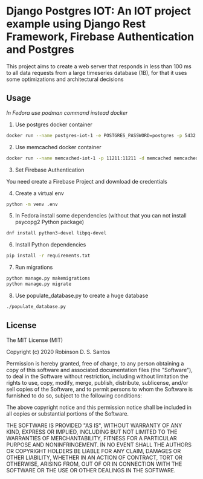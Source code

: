 # Django Postgres IOT: An IOT project example using Django Rest Framework, Firebase Authentication and Postgres

This project aims to create a web server that responds in less than 100 ms to all data requests 
from a large timeseries database (1B), for that it uses some optimizations and architectural decisions


## Usage

*In Fedora use podman command instead docker*

1. Use postgres docker container

```bash
docker run --name postgres-iot-1 -e POSTGRES_PASSWORD=postgres -p 5432:5432 -d postgres
```

2. Use memcached docker container

```bash
docker run --name memcached-iot-1 -p 11211:11211 -d memcached memcached -m 64
```

3. Set Firebase Authentication

You need create a Firebase Project and download de credentials

4. Create a virtual env

```bash
python -m venv .env
```

5. In Fedora install some dependencies (without that you can not install psycopg2 Python package)

```bash
dnf install python3-devel libpq-devel
```

6. Install Python dependencies

```bash
pip install -r requirements.txt
```

7. Run migrations


```bash
python manage.py makemigrations
python manage.py migrate
```

8. Use populate_database.py to create a huge database 

```bash
./populate_database.py
```


## License

The MIT License (MIT)

Copyright (c) 2020 Robinson D. S. Santos <robinsondssantos at gmail dot com>

Permission is hereby granted, free of charge, to any person obtaining a copy
of this software and associated documentation files (the "Software"), to deal
in the Software without restriction, including without limitation the rights
to use, copy, modify, merge, publish, distribute, sublicense, and/or sell
copies of the Software, and to permit persons to whom the Software is
furnished to do so, subject to the following conditions:

The above copyright notice and this permission notice shall be included in
all copies or substantial portions of the Software.

THE SOFTWARE IS PROVIDED "AS IS", WITHOUT WARRANTY OF ANY KIND, EXPRESS OR
IMPLIED, INCLUDING BUT NOT LIMITED TO THE WARRANTIES OF MERCHANTABILITY,
FITNESS FOR A PARTICULAR PURPOSE AND NONINFRINGEMENT. IN NO EVENT SHALL THE
AUTHORS OR COPYRIGHT HOLDERS BE LIABLE FOR ANY CLAIM, DAMAGES OR OTHER
LIABILITY, WHETHER IN AN ACTION OF CONTRACT, TORT OR OTHERWISE, ARISING FROM,
OUT OF OR IN CONNECTION WITH THE SOFTWARE OR THE USE OR OTHER DEALINGS IN
THE SOFTWARE.
